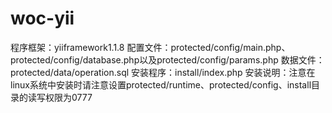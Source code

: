 woc-yii
=======
程序框架：yiiframework1.1.8
配置文件：protected/config/main.php、protected/config/database.php以及protected/config/params.php
数据文件：protected/data/operation.sql
安装程序：install/index.php
安装说明：注意在linux系统中安装时请注意设置protected/runtime、protected/config、install目录的读写权限为0777
